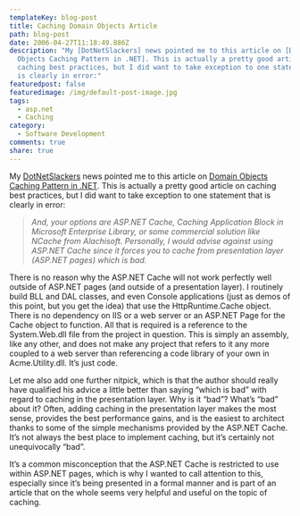```yaml
---
templateKey: blog-post
title: Caching Domain Objects Article
path: blog-post
date: 2006-04-27T11:18:49.886Z
description: "My [DotNetSlackers] news pointed me to this article on [Domain
  Objects Caching Pattern in .NET]. This is actually a pretty good article on
  caching best practices, but I did want to take exception to one statement that
  is clearly in error:"
featuredpost: false
featuredimage: /img/default-post-image.jpg
tags:
  - asp.net
  - Caching
category:
  - Software Development
comments: true
share: true
---
```

<!--StartFragment-->

My [DotNetSlackers](http://dotnetslackers.com/) news pointed me to this article on [Domain Objects Caching Pattern in .NET](http://www.alachisoft.com/articles/domain_objects_caching_pattern.htm). This is actually a pretty good article on caching best practices, but I did want to take exception to one statement that is clearly in error:

> *And, your options are ASP.NET Cache, Caching Application Block in Microsoft Enterprise Library, or some commercial solution like NCache from Alachisoft. Personally, I would advise against using ASP.NET Cache since it forces you to cache from presentation layer (ASP.NET pages) which is bad.*

There is no reason why the ASP.NET Cache will not work perfectly well outside of ASP.NET pages (and outside of a presentation layer). I routinely build BLL and DAL classes, and even Console applications (just as demos of this point, but you get the idea) that use the HttpRuntime.Cache object. There is no dependency on IIS or a web server or an ASP.NET Page for the Cache object to function. All that is required is a reference to the System.Web.dll file from the project in question. This is simply an assembly, like any other, and does not make any project that refers to it any more coupled to a web server than referencing a code library of your own in Acme.Utility.dll. It’s just code.

Let me also add one further nitpick, which is that the author should really have qualified his advice a little better than saying “which is bad” with regard to caching in the presentation layer. Why is it “bad”? What’s “bad” about it? Often, adding caching in the presentation layer makes the most sense, provides the best performance gains, and is the easiest to architect thanks to some of the simple mechanisms provided by the ASP.NET Cache. It’s not always the best place to implement caching, but it’s certainly not unequivocally “bad”.

It’s a common misconception that the ASP.NET Cache is restricted to use within ASP.NET pages, which is why I wanted to call attention to this, especially since it’s being presented in a formal manner and is part of an article that on the whole seems very helpful and useful on the topic of caching.

<!--EndFragment-->